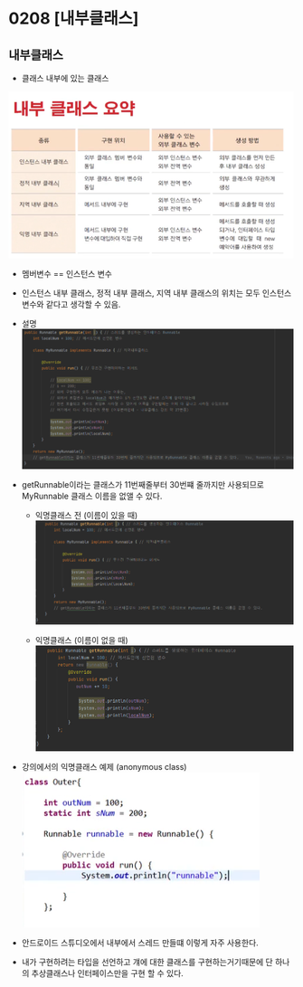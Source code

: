 # 0208 [내부클래스]

## 내부클래스

- 클래스 내부에 있는 클래스

![img_1.png](img_1.png)

- 멤버변수 == 인스턴스 변수
- 인스턴스 내부 클래스, 정적 내부 클래스, 지역 내부 클래스의 위치는 모두 인스턴스 변수와 같다고 생각할 수 있음.

- 설명
  ![img_2.png](img_2.png)

- getRunnable이라는 클래스가 11번째줄부터 30번쨰 줄까지만 사용되므로 MyRunnable 클래스 이름을 없앨 수 있다.
    - 익명클래스 전 (이름이 있을 때)
      ![img_3.png](img_3.png)

    - 익명클래스 (이름이 없을 때)
      ![img_4.png](img_4.png)

- 강의에서의 익명클래스 예제 (anonymous class)
  ![img_5.png](img_5.png)

- 안드로이드 스튜디오에서 내부에서 스레드 만들떄 이렇게 자주 사용한다.
- 내가 구현하려는 타입을 선언하고 걔에 대한 클래스를 구현하는거기때문에 단 하나의 추상클래스나 인터페이스만을 구현 할 수 있다.
